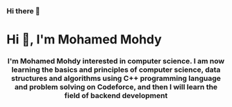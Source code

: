 ### Hi there 👋


<h1>Hi 👋, I'm Mohamed Mohdy</h1>
<h3 align="center">I'm Mohamed Mohdy interested in computer science. I am now learning the basics and principles of computer science, data structures and algorithms using C++ programming language and problem solving on Codeforce, and then I will learn the field of backend development


